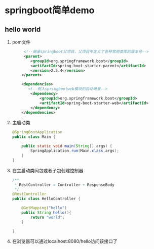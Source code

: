 # springboot简单demo

## hello world

1. pom文件

   ```xml
   		<!--继承springboot父项目，父项目中定义了各种常用类库的版本号-->
   		<parent>
           <groupId>org.springframework.boot</groupId>
           <artifactId>spring-boot-starter-parent</artifactId>
           <version>2.5.4</version>
       </parent>
   
       <dependencies>
          <!--倒入springbootweb模块的启动场景-->
           <dependency>
               <groupId>org.springframework.boot</groupId>
               <artifactId>spring-boot-starter-web</artifactId>
           </dependency>
       </dependencies>
   
   ```

2. 主启动类

   ```java
   @SpringBootApplication
   public class Main {
   
       public static void main(String[] args) {
           SpringApplication.run(Main.class,args);
       }
   }
   ```

3. 在主启动类同包或者子包创建控制器

   ```java
   /**
    * RestController = Controller + ResponseBody
    */
   @RestController
   public class HelloController {
   
       @GetMapping("hello")
       public String hello(){
           return "world";
       }
   
   }
   ```

4. 在浏览器可以通过localhost:8080/hello访问该接口了